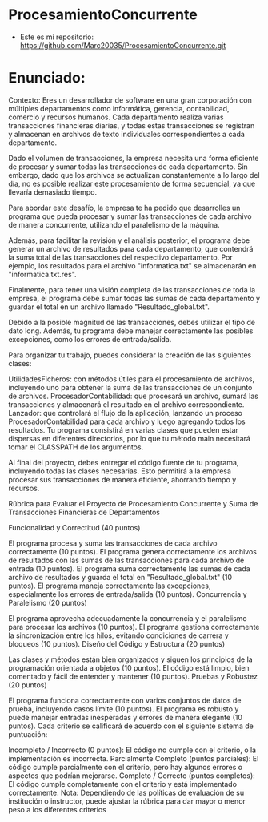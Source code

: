 # ProcesamientoConcurrente
* Este es mi repositorio: https://github.com/Marc20035/ProcesamientoConcurrente.git
# Enunciado: 
Contexto: 
Eres un desarrollador de software en una gran corporación con múltiples departamentos como informática, gerencia, contabilidad, comercio y recursos humanos. Cada departamento realiza varias transacciones financieras diarias, y todas estas transacciones se registran y almacenan en archivos de texto individuales correspondientes a cada departamento.

Dado el volumen de transacciones, la empresa necesita una forma eficiente de procesar y sumar todas las transacciones de cada departamento. Sin embargo, dado que los archivos se actualizan constantemente a lo largo del día, no es posible realizar este procesamiento de forma secuencial, ya que llevaría demasiado tiempo.

Para abordar este desafío, la empresa te ha pedido que desarrolles un programa que pueda procesar y sumar las transacciones de cada archivo de manera concurrente, utilizando el paralelismo de la máquina.

Además, para facilitar la revisión y el análisis posterior, el programa debe generar un archivo de resultados para cada departamento, que contendrá la suma total de las transacciones del respectivo departamento. Por ejemplo, los resultados para el archivo "informatica.txt" se almacenarán en "informatica.txt.res".

Finalmente, para tener una visión completa de las transacciones de toda la empresa, el programa debe sumar todas las sumas de cada departamento y guardar el total en un archivo llamado "Resultado_global.txt".

Debido a la posible magnitud de las transacciones, debes utilizar el tipo de dato long. Además, tu programa debe manejar correctamente las posibles excepciones, como los errores de entrada/salida.

Para organizar tu trabajo, puedes considerar la creación de las siguientes clases:

UtilidadesFicheros: con métodos útiles para el procesamiento de archivos, incluyendo uno para obtener la suma de las transacciones de un conjunto de archivos.
ProcesadorContabilidad: que procesará un archivo, sumará las transacciones y almacenará el resultado en el archivo correspondiente.
Lanzador: que controlará el flujo de la aplicación, lanzando un proceso ProcesadorContabilidad para cada archivo y luego agregando todos los resultados.
Tu programa consistirá en varias clases que pueden estar dispersas en diferentes directorios, por lo que tu método main necesitará tomar el CLASSPATH de los argumentos.

Al final del proyecto, debes entregar el código fuente de tu programa, incluyendo todas las clases necesarias. Esto permitirá a la empresa procesar sus transacciones de manera eficiente, ahorrando tiempo y recursos.

Rúbrica para Evaluar el Proyecto de Procesamiento Concurrente y Suma de Transacciones Financieras de Departamentos

Funcionalidad y Correctitud (40 puntos)

El programa procesa y suma las transacciones de cada archivo correctamente (10 puntos).
El programa genera correctamente los archivos de resultados con las sumas de las transacciones para cada archivo de entrada (10 puntos).
El programa suma correctamente las sumas de cada archivo de resultados y guarda el total en "Resultado_global.txt" (10 puntos).
El programa maneja correctamente las excepciones, especialmente los errores de entrada/salida (10 puntos).
Concurrencia y Paralelismo (20 puntos)

El programa aprovecha adecuadamente la concurrencia y el paralelismo para procesar los archivos (10 puntos).
El programa gestiona correctamente la sincronización entre los hilos, evitando condiciones de carrera y bloqueos (10 puntos).
Diseño del Código y Estructura (20 puntos)

Las clases y métodos están bien organizados y siguen los principios de la programación orientada a objetos (10 puntos).
El código está limpio, bien comentado y fácil de entender y mantener (10 puntos).
Pruebas y Robustez (20 puntos)

El programa funciona correctamente con varios conjuntos de datos de prueba, incluyendo casos límite (10 puntos).
El programa es robusto y puede manejar entradas inesperadas y errores de manera elegante (10 puntos).
Cada criterio se calificará de acuerdo con el siguiente sistema de puntuación:

Incompleto / Incorrecto (0 puntos): El código no cumple con el criterio, o la implementación es incorrecta.
Parcialmente Completo (puntos parciales): El código cumple parcialmente con el criterio, pero hay algunos errores o aspectos que podrían mejorarse.
Completo / Correcto (puntos completos): El código cumple completamente con el criterio y está implementado correctamente.
Nota: Dependiendo de las políticas de evaluación de su institución o instructor, puede ajustar la rúbrica para dar mayor o menor peso a los diferentes criterios
